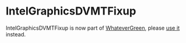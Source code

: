 IntelGraphicsDVMTFixup
===================

IntelGraphicsDVMTFixup is now part of [WhateverGreen](https://github.com/acidanthera/WhateverGreen), please [use it](https://github.com/acidanthera/WhateverGreen/releases) instead.
